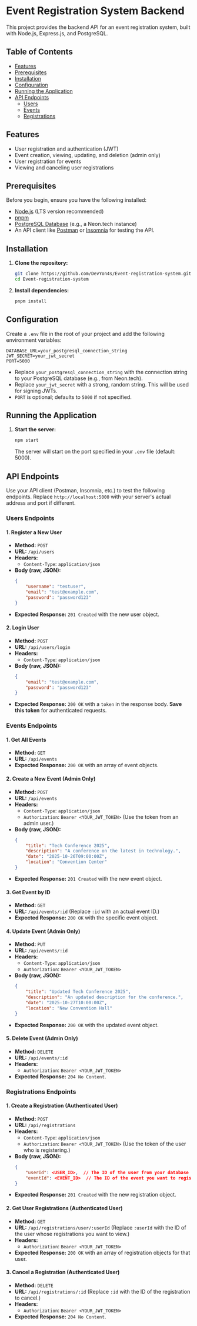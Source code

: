 # Event Registration System Backend

This project provides the backend API for an event registration system, built with Node.js, Express.js, and PostgreSQL.

## Table of Contents

- [Features](#features)
- [Prerequisites](#prerequisites)
- [Installation](#installation)
- [Configuration](#configuration)
- [Running the Application](#running-the-application)
- [API Endpoints](#api-endpoints)
  - [Users](#users-endpoints)
  - [Events](#events-endpoints)
  - [Registrations](#registrations-endpoints)

## Features

- User registration and authentication (JWT)
- Event creation, viewing, updating, and deletion (admin only)
- User registration for events
- Viewing and canceling user registrations

## Prerequisites

Before you begin, ensure you have the following installed:

- [Node.js](https://nodejs.org/en/download/) (LTS version recommended)
- [pnpm](https://pnpm.io/installation)
- [PostgreSQL Database](https://www.postgresql.org/download/) (e.g., a Neon.tech instance)
- An API client like [Postman](https://www.postman.com/) or [Insomnia](https://insomnia.rest/) for testing the API.

## Installation

1.  **Clone the repository:**

    ```bash
    git clone https://github.com/DevYon4s/Event-registration-system.git
    cd Event-registration-system
    ```

2.  **Install dependencies:**

    ```bash
    pnpm install
    ```

## Configuration

Create a `.env` file in the root of your project and add the following environment variables:

```
DATABASE_URL=your_postgresql_connection_string
JWT_SECRET=your_jwt_secret
PORT=5000
```

-   Replace `your_postgresql_connection_string` with the connection string to your PostgreSQL database (e.g., from Neon.tech).
-   Replace `your_jwt_secret` with a strong, random string. This will be used for signing JWTs.
-   `PORT` is optional; defaults to `5000` if not specified.

## Running the Application

1.  **Start the server:**

    ```bash
    npm start
    ```

    The server will start on the port specified in your `.env` file (default: 5000).

## API Endpoints

Use your API client (Postman, Insomnia, etc.) to test the following endpoints. Replace `http://localhost:5000` with your server's actual address and port if different.

### Users Endpoints

#### 1. Register a New User

-   **Method:** `POST`
-   **URL:** `/api/users`
-   **Headers:**
    -   `Content-Type`: `application/json`
-   **Body (raw, JSON):**
    ```json
    {
        "username": "testuser",
        "email": "test@example.com",
        "password": "password123"
    }
    ```
-   **Expected Response:** `201 Created` with the new user object.

#### 2. Login User

-   **Method:** `POST`
-   **URL:** `/api/users/login`
-   **Headers:**
    -   `Content-Type`: `application/json`
-   **Body (raw, JSON):**
    ```json
    {
        "email": "test@example.com",
        "password": "password123"
    }
    ```
-   **Expected Response:** `200 OK` with a `token` in the response body. **Save this token** for authenticated requests.

### Events Endpoints

#### 1. Get All Events

-   **Method:** `GET`
-   **URL:** `/api/events`
-   **Expected Response:** `200 OK` with an array of event objects.

#### 2. Create a New Event (Admin Only)

-   **Method:** `POST`
-   **URL:** `/api/events`
-   **Headers:**
    -   `Content-Type`: `application/json`
    -   `Authorization`: `Bearer <YOUR_JWT_TOKEN>` (Use the token from an admin user.)
-   **Body (raw, JSON):**
    ```json
    {
        "title": "Tech Conference 2025",
        "description": "A conference on the latest in technology.",
        "date": "2025-10-26T09:00:00Z",
        "location": "Convention Center"
    }
    ```
-   **Expected Response:** `201 Created` with the new event object.

#### 3. Get Event by ID

-   **Method:** `GET`
-   **URL:** `/api/events/:id` (Replace `:id` with an actual event ID.)
-   **Expected Response:** `200 OK` with the specific event object.

#### 4. Update Event (Admin Only)

-   **Method:** `PUT`
-   **URL:** `/api/events/:id`
-   **Headers:**
    -   `Content-Type`: `application/json`
    -   `Authorization`: `Bearer <YOUR_JWT_TOKEN>`
-   **Body (raw, JSON):**
    ```json
    {
        "title": "Updated Tech Conference 2025",
        "description": "An updated description for the conference.",
        "date": "2025-10-27T10:00:00Z",
        "location": "New Convention Hall"
    }
    ```
-   **Expected Response:** `200 OK` with the updated event object.

#### 5. Delete Event (Admin Only)

-   **Method:** `DELETE`
-   **URL:** `/api/events/:id`
-   **Headers:**
    -   `Authorization`: `Bearer <YOUR_JWT_TOKEN>`
-   **Expected Response:** `204 No Content`.

### Registrations Endpoints

#### 1. Create a Registration (Authenticated User)

-   **Method:** `POST`
-   **URL:** `/api/registrations`
-   **Headers:**
    -   `Content-Type`: `application/json`
    -   `Authorization`: `Bearer <YOUR_JWT_TOKEN>` (Use the token of the user who is registering.)
-   **Body (raw, JSON):**
    ```json
    {
        "userId": <USER_ID>,  // The ID of the user from your database
        "eventId": <EVENT_ID>  // The ID of the event you want to register for
    }
    ```
-   **Expected Response:** `201 Created` with the new registration object.

#### 2. Get User Registrations (Authenticated User)

-   **Method:** `GET`
-   **URL:** `/api/registrations/user/:userId` (Replace `:userId` with the ID of the user whose registrations you want to view.)
-   **Headers:**
    -   `Authorization`: `Bearer <YOUR_JWT_TOKEN>`
-   **Expected Response:** `200 OK` with an array of registration objects for that user.

#### 3. Cancel a Registration (Authenticated User)

-   **Method:** `DELETE`
-   **URL:** `/api/registrations/:id` (Replace `:id` with the ID of the registration to cancel.)
-   **Headers:**
    -   `Authorization`: `Bearer <YOUR_JWT_TOKEN>`
-   **Expected Response:** `204 No Content`.
